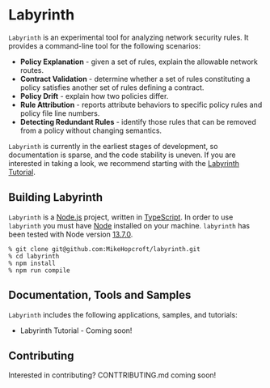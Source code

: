 # Labyrinth

`Labyrinth` is an experimental tool for analyzing network security rules.
It provides a command-line tool for the following scenarios:
* **Policy Explanation** - given a set of rules, explain the allowable network routes.
* **Contract Validation** - determine whether a set of rules constituting a policy satisfies another set of rules defining a contract.
* **Policy Drift** - explain how two policies differ.
* **Rule Attribution** - reports attribute behaviors to specific policy rules and policy file line numbers.
* **Detecting Redundant Rules** - identify those rules that can be removed from a policy without changing semantics.

`Labyrinth` is currently in the earliest stages of development, so documentation is sparse, and the code stability is uneven. If you are interested in taking a look, we recommend starting with the
[Labyrinth Tutorial](documentation/tutorial.md).

## Building Labyrinth

`Labyrinth` is a [Node.js](https://nodejs.org/en/) project,
written in [TypeScript](https://www.typescriptlang.org/).
In order to use `labyrinth` you must have
[Node](https://nodejs.org/en/download/) installed on your machine.
`labyrinth` has been tested with Node version [13.7.0](https://nodejs.org/download/release/v13.7.0/).

~~~
% git clone git@github.com:MikeHopcroft/labyrinth.git
% cd labyrinth
% npm install
% npm run compile
~~~

## Documentation, Tools and Samples

`Labyrinth` includes the following applications, samples, and tutorials:
* Labyrinth Tutorial - Coming soon!

## Contributing
Interested in contributing? CONTTRIBUTING.md coming soon!



